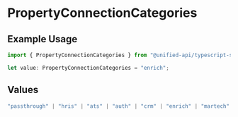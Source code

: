 # PropertyConnectionCategories

## Example Usage

```typescript
import { PropertyConnectionCategories } from "@unified-api/typescript-sdk/sdk/models/shared";

let value: PropertyConnectionCategories = "enrich";
```

## Values

```typescript
"passthrough" | "hris" | "ats" | "auth" | "crm" | "enrich" | "martech" | "ticketing" | "uc" | "accounting" | "storage" | "commerce" | "payment" | "genai" | "messaging" | "kms" | "task"
```